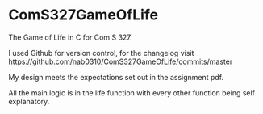 # ComS327GameOfLife
The Game of Life in C for Com S 327.

I used Github for version control, for the changelog visit https://github.com/nab0310/ComS327GameOfLife/commits/master

My design meets the expectations set out in the assignment pdf.

All the main logic is in the life function with every other function being self explanatory.
